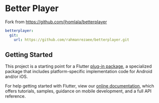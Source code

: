 # Better Player

Fork from https://github.com/jhomlala/betterplayer

```yaml
betterplayer:
  git:
    url: https://github.com/rahmanrezaee/betterplayer.git
```

## Getting Started

This project is a starting point for a Flutter
[plug-in package](https://flutter.dev/developing-packages/),
a specialized package that includes platform-specific implementation code for
Android and/or iOS.

For help getting started with Flutter, view our
[online documentation](https://flutter.dev/docs), which offers tutorials,
samples, guidance on mobile development, and a full API reference.

